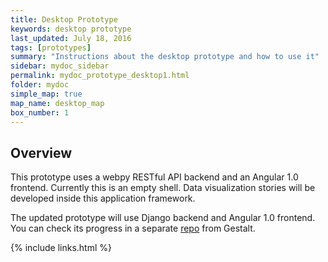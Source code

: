```yaml
---
title: Desktop Prototype
keywords: desktop prototype
last_updated: July 18, 2016
tags: [prototypes]
summary: "Instructions about the desktop prototype and how to use it"
sidebar: mydoc_sidebar
permalink: mydoc_prototype_desktop1.html
folder: mydoc
simple_map: true
map_name: desktop_map
box_number: 1
---
```


## Overview

This prototype uses a webpy RESTful API backend and an Angular 1.0 frontend. Currently this is an empty shell. Data visualization stories will be developed inside this application framework.

The updated prototype will use Django backend and Angular 1.0 frontend. You can check its progress in a separate [repo](https://github.com/tiffanyj41/adp) from Gestalt. 

{% include links.html %}
